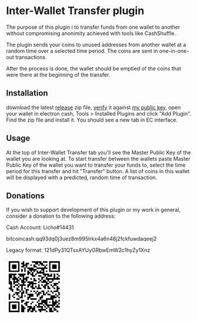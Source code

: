 # Inter-Wallet Transfer plugin

The purpose of this plugin i to transfer funds from one wallet to another without compromising anonimity achieved with tools like CashShuffle.

The plugin sends your coins to unused addresses from another wallet at a random time over a selected time period. The coins are sent in one-in-one-out transactions.

After the process is done, the wallet should be emptied of the coins that were there at the beginning of the transfer.
## Installation 
download the latest [release](https://github.com/KarolTrzeszczkowski/Inter-Wallet-Transfer-EC-plugin/releases) zip file, [verify](https://github.com/Electron-Cash/keys-n-hashes#2-verify-sha256-digest-hash) it against [my public key](https://github.com/KarolTrzeszczkowski/Electron-Cash-Last-Will-Plugin/blob/master/pubkey.asc), open your wallet in electron cash, Tools > Installed Plugins and click "Add Plugin". Find the zip file and install it. You should see a new tab in EC interface.

## Usage

At the top of Inter-Wallet Transfer tab you'll see the Master Public Key of the wallet you are looking at. To start transfer between the wallets paste Master Public Key of the wallet you want to transfer your funds to, select the time period for this transfer and hit "Transfer" button. A list of coins in this wallet will be displayed with a predicted, random time of transaction. 

## Donations
If you wish to support development of this plugin or my work in general, consider a donation to the following address:

Cash Account: Licho#14431

bitcoincash:qq93dq0j3uez8m995lrkx4a6n48j2fckfuwdaqeej2

Legacy format: 121dPy31QTsxAYUyGRbwEmW2c1hyZy1Xnz

![donate](donate.png)

